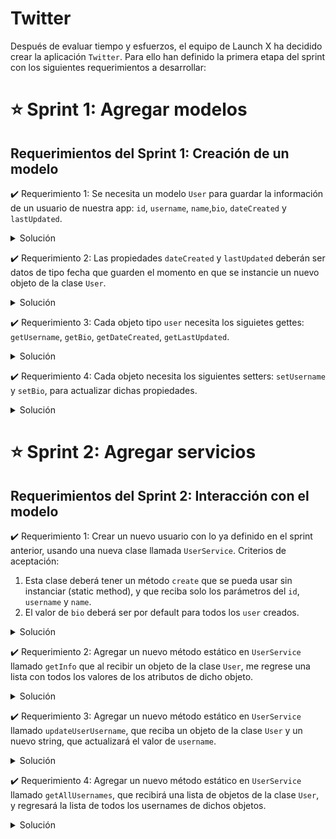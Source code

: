 # Twitter

Después de evaluar tiempo y esfuerzos, el equipo de Launch X ha decidido crear la aplicación `Twitter`. Para ello han definido la primera etapa del sprint con los siguientes requerimientos a desarrollar:

# ⭐️ Sprint 1: Agregar modelos

## Requerimientos del Sprint 1: Creación de un modelo
 
✔️ Requerimiento 1: Se necesita un modelo `User` para guardar la información de un usuario de nuestra app: `id`, `username`, `name`,`bio`, `dateCreated` y `lastUpdated`. 

<details close>
<summary> Solución </summary>

🔵 **Prueba para el requerimiento**

> Mediante el uso de la técnica TDD, escribe el código para la prueba de acuerdo al requerimiento y posteriormente, ejecuta la prueba.

![Prueba para el requerimiento 1](https://github.com/DanielaBeltranCruz/Twitter_App/blob/main/images/Sprint%201/prueba_requerimiento_1.PNG)

🔵 **Clase para el requerimiento**

> Para corregir el error arrojado al ejecutar la prueba, se crea un script nuevo con la clase **User** y un constructor que guarde los parámetros solicitados en el requerimiento. 

![Clase para el requerimiento 1](https://github.com/DanielaBeltranCruz/Twitter_App/blob/main/images/Sprint%201/requerimiento_clase_1.PNG)

</details>

✔️ Requerimiento 2: Las propiedades `dateCreated` y `lastUpdated` deberán ser datos de tipo fecha que guarden el momento en que se instancie un nuevo objeto de la clase `User`.

<details close>
<summary> Solución </summary>

> Modifica el constructor de la clase creada y asigna un valor por defecto a estos atributos usando `new Date()`.

🔵 **Prueba para el requerimiento**

![Prueba para el requerimiento 2](https://github.com/DanielaBeltranCruz/Twitter_App/blob/main/images/Sprint%201/prueba_requerimiento_2.PNG)

🔵 **Clase para el requerimiento**

![Clase para el requerimiento 2](https://github.com/DanielaBeltranCruz/Twitter_App/blob/main/images/Sprint%201/requerimiento_clase_2.PNG)

</details>
 
✔️ Requerimiento 3: Cada objeto tipo `user` necesita los siguietes gettes: `getUsername`, `getBio`, `getDateCreated`, `getLastUpdated`.

<details close>
<summary> Solución </summary>

> Agrega los getters regresando la propiedad indicada, no olvides usar `this`.

🔵 **Prueba para el requerimiento**

![Prueba para el requerimiento 3](https://github.com/DanielaBeltranCruz/Twitter_App/blob/main/images/Sprint%201/prueba_requerimiento_3.PNG)

🔵 **Clase para el requerimiento**

![Clase para el requerimiento 3](https://github.com/DanielaBeltranCruz/Twitter_App/blob/main/images/Sprint%201/requerimiento_clase_3.PNG)

</details>
 
✔️ Requerimiento 4: Cada objeto necesita los siguientes setters: `setUsername` y `setBio`, para actualizar dichas propiedades.

<details close>
<summary> Solución </summary>

> Agrega los setters usando la palabra `set` y modificando el atributo indicado.

🔵 **Prueba para el requerimiento**

![Prueba para el requerimiento 4](https://github.com/DanielaBeltranCruz/Twitter_App/blob/main/images/Sprint%201/prueba_requerimiento_4.PNG)

🔵 **Clase para el requerimiento**

![Clase para el requerimiento 4](https://github.com/DanielaBeltranCruz/Twitter_App/blob/main/images/Sprint%201/requerimiento_clase_4.PNG)

</details>

# ⭐️ Sprint 2: Agregar servicios

## Requerimientos del Sprint 2: Interacción con el modelo
✔️ Requerimiento 1: Crear un nuevo usuario con lo ya definido en el sprint anterior, usando una nueva clase llamada `UserService`.
Criterios de aceptación:
1. Esta clase deberá tener un método `create` que se pueda usar sin instanciar (static method), y que reciba solo los parámetros del `id`, `username` y `name`. 
2. El valor de `bio` deberá ser por default para todos los `user` creados.

<details close>
<summary> Solución </summary>

🔵 **Prueba para el requerimiento**

![Prueba para el requerimiento 1](https://github.com/DanielaBeltranCruz/Twitter_App/blob/main/images/Sprint%202/prueba_requerimiento_1.PNG)

🔵 **Clase para el requerimiento**

![Clase para el requerimiento 1](https://github.com/DanielaBeltranCruz/Twitter_App/blob/main/images/Sprint%202/requerimiento_clase_1.PNG)

</details>

✔️ Requerimiento 2: Agregar un nuevo método estático en `UserService` llamado `getInfo` que al recibir un objeto de la clase `User`, me regrese una lista con todos los valores de los atributos de dicho objeto.

<details close>
<summary> Solución </summary>

🔵 **Prueba para el requerimiento**

![Prueba para el requerimiento 2](https://github.com/DanielaBeltranCruz/Twitter_App/blob/main/images/Sprint%202/prueba_requerimiento_2.PNG)

🔵 **Clase para el requerimiento**

![Clase para el requerimiento 2](https://github.com/DanielaBeltranCruz/Twitter_App/blob/main/images/Sprint%202/requerimiento_clase_2.PNG)

</details>

✔️ Requerimiento 3: Agregar un nuevo método estático en `UserService` llamado `updateUserUsername`, que reciba un objeto de la clase `User` y un nuevo string, que actualizará el valor de `username`. 

<details close>
<summary> Solución </summary>

🔵 **Prueba para el requerimiento**

![Prueba para el requerimiento 3](https://github.com/DanielaBeltranCruz/Twitter_App/blob/main/images/Sprint%202/prueba_requerimiento_3.PNG)

🔵 **Clase para el requerimiento**

![Clase para el requerimiento 3](https://github.com/DanielaBeltranCruz/Twitter_App/blob/main/images/Sprint%202/requerimiento_clase_3.PNG)

</details>

✔️ Requerimiento 4: Agregar un nuevo método estático en `UserService` llamado `getAllUsernames`, que recibirá una lista de objetos de la clase `User`, y regresará la lista de todos los usernames de dichos objetos. 

<details close>
<summary> Solución </summary>

🔵 **Prueba para el requerimiento**

![Prueba para el requerimiento 4](https://github.com/DanielaBeltranCruz/Twitter_App/blob/main/images/Sprint%202/prueba_requerimiento_4.PNG)

🔵 **Clase para el requerimiento**

![Clase para el requerimiento 4](https://github.com/DanielaBeltranCruz/Twitter_App/blob/main/images/Sprint%202/requerimiento_clase_4.PNG)

</details>
